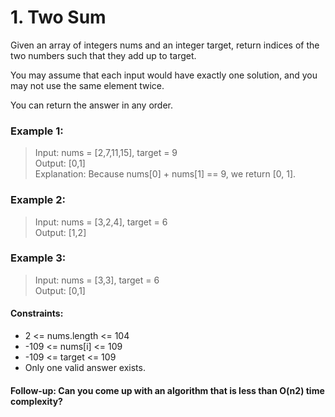 # 1. Two Sum </br>

Given an array of integers nums and an integer target, return indices of the two numbers such that they add up to target.

You may assume that each input would have exactly one solution, and you may not use the same element twice.

You can return the answer in any order.

### Example 1: </br>
>Input: nums = [2,7,11,15], target = 9 </br>
Output: [0,1] </br>
Explanation: Because nums[0] + nums[1] == 9, we return [0, 1].

### Example 2: </br>
>Input: nums = [3,2,4], target = 6 </br>
Output: [1,2]

### Example 3: </br>
>Input: nums = [3,3], target = 6 </br>
Output: [0,1]
 

#### Constraints:

+ 2 <= nums.length <= 104
+ -109 <= nums[i] <= 109
+ -109 <= target <= 109
+ Only one valid answer exists.
 

#### Follow-up: Can you come up with an algorithm that is less than O(n2) time complexity?
